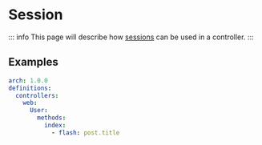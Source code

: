# Session

::: info
This page will describe how [sessions](https://laravel.com/docs/10.x/session) can be used in a controller.
:::

## Examples

```yaml
arch: 1.0.0
definitions:
  controllers:
    web:
      User:
        methods:
          index:
            - flash: post.title
```
